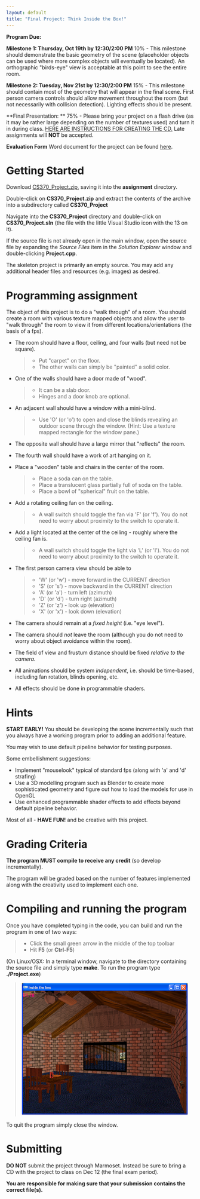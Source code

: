 ```yaml
---
layout: default
title: "Final Project: Think Inside the Box!"
---
```


**Program Due:**

**Milestone 1: Thursday, Oct 19th by 12:30/2:00 PM**  10% - This milestone should demonstrate the basic geometry of the scene (placeholder objects can be used where more complex objects will eventually be located). An orthographic "birds-eye" view is acceptable at this point to see the entire room.

**Milestone 2: Tuesday, Nov 21st by 12:30/2:00 PM**  15% - This milestone should contain most of the geometry that will appear in the final scene. First person camera controls should allow movement throughout the room (but not necessarily with collision detection). Lighting effects should be present.

**Final Presentation: ** 75% - Please bring your project on a flash drive (as it may be rather large depending on the number of textures used) and turn it in during class. [HERE ARE INSTRUCTIONS FOR CREATING THE CD.](ProjectSubmit.html) Late assignments will **NOT** be accepted.

**Evaluation Form** Word document for the project can be found [here](CS370_Final_Project_eval.docx).

Getting Started
===============

Download [CS370\_Project.zip](src/CS370_Project.zip), saving it into the **assignment** directory.

Double-click on **CS370\_Project.zip** and extract the contents of the archive into a subdirectory called **CS370\_Project**

Navigate into the **CS370\_Project** directory and double-click on **CS370\_Project.sln** (the file with the little Visual Studio icon with the 13 on it).

If the source file is not already open in the main window, open the source file by expanding the *Source Files* item in the *Solution Explorer* window and double-clicking **Project.cpp**.

The skeleton project is primarily an empty source. You may add any additional header files and resources (e.g. images) as desired.

Programming assignment
======================

The object of this project is to do a "walk through" of a room. You should create a room with various texture mapped objects and allow the user to "walk through" the room to view it from different locations/orientations (the basis of a fps).

-   The room should have a floor, ceiling, and four walls (but need not be square).

    > -   Put "carpet" on the floor.
    > -   The other walls can simply be "painted" a solid color.

-   One of the walls should have a door made of "wood".

    > -   It can be a slab door.
    > -   Hinges and a door knob are optional.

-   An adjacent wall should have a window with a mini-blind.

    > -   Use 'O' (or 'o') to open and close the blinds revealing an outdoor scene through the window. (Hint: Use a texture mapped rectangle for the window pane.)

-   The opposite wall should have a large mirror that "reflects" the room.
-   The fourth wall should have a work of art hanging on it.
-   Place a "wooden" table and chairs in the center of the room.

    > -   Place a soda can on the table.
    > -   Place a translucent glass partially full of soda on the table.
    > -   Place a bowl of "spherical" fruit on the table.

-   Add a rotating ceiling fan on the ceiling.

    > -   A wall switch should toggle the fan via 'F' (or 'f'). You do not need to worry about proximity to the switch to operate it.

-   Add a light located at the center of the ceiling - roughly where the ceiling fan is.

    > -   A wall switch should toggle the light via 'L' (or 'l'). You do not need to worry about proximity to the switch to operate it.

-   The first person camera view should be able to

    > -   'W' (or 'w') - move forward in the CURRENT direction
    > -   'S' (or 's') - move backward in the CURRENT direction
    > -   'A' (or 'a') - turn left (azimuth)
    > -   'D' (or 'd') - turn right (azimuth)
    > -   'Z' (or 'z') - look up (elevation)
    > -   'X' (or 'x') - look down (elevation)

-   The camera should remain at a *fixed height* (i.e. "eye level").
-   The camera should *not* leave the room (although you do not need to worry about object avoidance within the room).
-   The field of view and frustum distance should be fixed *relative to the camera*.
-   All animations should be system *independent*, i.e. should be time-based, including fan rotation, blinds opening, etc.
-   All effects should be done in programmable shaders.

Hints
=====

**START EARLY!** You should be developing the scene incrementally such that you always have a working program prior to adding an additional feature.

You may wish to use default pipeline behavior for testing purposes.

Some embellishment suggestions:

-   Implement "mouselook" typical of standard fps (along with 'a' and 'd' strafing)
-   Use a 3D modelling program such as Blender to create more sophisticated geometry and figure out how to load the models for use in OpenGL
-   Use enhanced programmable shader effects to add effects beyond default pipeline behavior.

Most of all - **HAVE FUN!** and be creative with this project.

Grading Criteria
================

**The program MUST compile to receive any credit** (so develop incrementally).

The program will be graded based on the number of features implemented along with the creativity used to implement each one.

Compiling and running the program
=================================

Once you have completed typing in the code, you can build and run the program in one of two ways:

> -   Click the small green arrow in the middle of the top toolbar
> -   Hit **F5** (or **Ctrl-F5**)

(On Linux/OSX: In a terminal window, navigate to the directory containing the source file and simply type **make**. To run the program type **./Project.exe**)

> ![image](images/project/House.png)

To quit the program simply close the window.

Submitting
==========

**DO NOT** submit the project through Marmoset. Instead be sure to bring a CD with the project to class on Dec 12 (the final exam period).

**You are responsible for making sure that your submission contains the correct file(s).**

